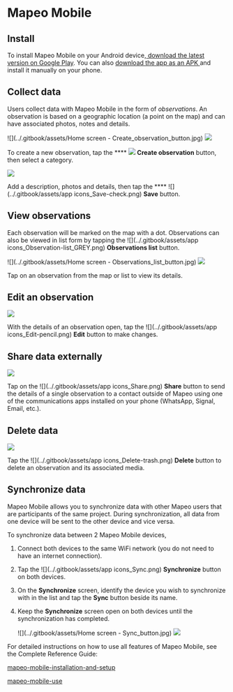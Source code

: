# Mapeo Mobile

## Install

To install Mapeo Mobile on your Android device,[ download the latest version on Google Play​](https://play.google.com/store/apps/details?id=com.mapeo\&hl=en\_US). ​You can also [download the app as an APK ](https://apk.mapeo.app/latest/)and install it manually on your phone. ​

## Collect data

Users collect data with Mapeo Mobile in the form of _observations_. An observation is based on a geographic location (a point on the map) and can have associated photos, notes and details.&#x20;

![](../.gitbook/assets/Home screen - Create\_observation\_button.jpg)     ![](../.gitbook/assets/Categories\_screen.jpg)



To create a new observation, tap the **** ![](../.gitbook/assets/create\_observation.png) **Create observation** button, then select a category.



![](../.gitbook/assets/Add\_description.jpg)

Add a description, photos and details, then tap the **** ![](../.gitbook/assets/app icons\_Save-check.png) **Save** button.

## View observations

Each observation will be marked on the map with a dot. Observations can also be viewed in list form by tapping the ![](../.gitbook/assets/app icons\_Observation-list\_GREY.png) **Observations list** button.

![](../.gitbook/assets/Home screen - Observations\_list\_button.jpg)     ![](../.gitbook/assets/Observations\_list\_screen.jpg)

Tap on an observation from the map or list to view its details.&#x20;

## Edit an observation

![](../.gitbook/assets/Edit\_observation\_button.jpg)

With the details of an observation open, tap the ![](../.gitbook/assets/app icons\_Edit-pencil.png) **Edit** button to make changes.&#x20;

## Share data externally

![](../.gitbook/assets/Share\_button.jpg)

Tap on the ![](../.gitbook/assets/app icons\_Share.png) **Share** button to send the details of a single observation to a contact outside of Mapeo using one of the communications apps installed on your phone (WhatsApp, Signal, Email, etc.).

## Delete data

![](../.gitbook/assets/Delete\_button.jpg)

Tap the ![](../.gitbook/assets/app icons\_Delete-trash.png) **Delete** button to delete an observation and its associated media.

## Synchronize data

Mapeo Mobile allows you to synchronize data with other Mapeo users that are participants of the same project. During synchronization, all data from one device will be sent to the other device and vice versa.

To synchronize data between 2 Mapeo Mobile devices,

1. Connect both devices to the same WiFi network (you do not need to have an internet connection).
2. Tap the ![](../.gitbook/assets/app icons\_Sync.png) **Synchronize** button on both devices.
3. On the **Synchronize** screen, identify the device you wish to synchronize with in the list and tap the **Sync** button beside its name.
4.  Keep the **Synchronize** screen open on both devices until the synchronization has completed.



    ![](../.gitbook/assets/Home screen - Sync\_button.jpg)     ![](../.gitbook/assets/Sync\_screen\_mobile\_sync\_button.jpg)





For detailed instructions on how to use all features of Mapeo Mobile, see the Complete Reference Guide:

[mapeo-mobile-installation-and-setup](../reference-guide/mapeo-mobile-installation-and-setup/ "mention")

[mapeo-mobile-use](../reference-guide/mapeo-mobile-use/ "mention")
